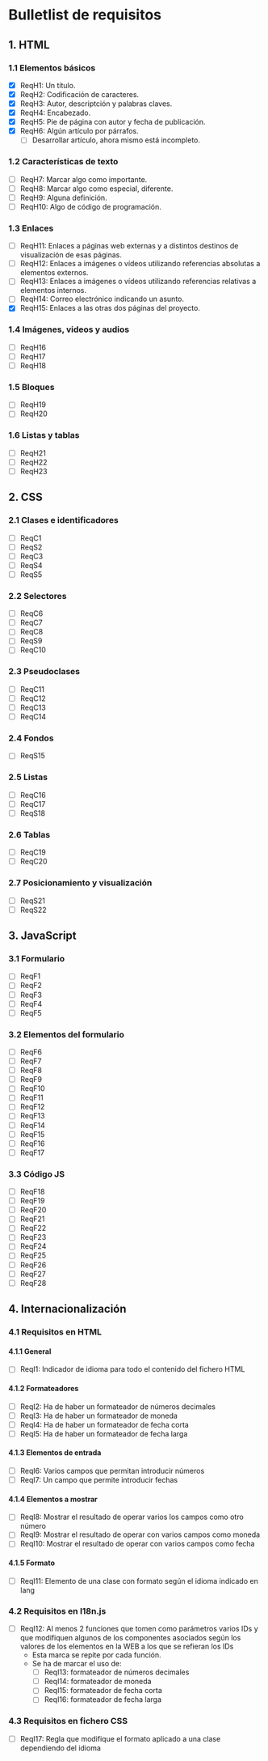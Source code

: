 # Bulletlist de requisitos

## 1. HTML

### 1.1 Elementos básicos

- [x] ReqH1: Un título.
- [x] ReqH2: Codificación de caracteres.
- [x] ReqH3: Autor, descriptción y palabras claves.
- [x] ReqH4: Encabezado.
- [x] ReqH5: Pie de página con autor y fecha de publicación.
- [x] ReqH6: Algún artículo por párrafos.
  - [ ] Desarrollar artículo, ahora mismo está incompleto.

### 1.2 Características de texto

- [ ] ReqH7: Marcar algo como importante.
- [ ] ReqH8: Marcar algo como especial, diferente.
- [ ] ReqH9: Alguna definición.
- [ ] ReqH10: Algo de código de programación.

### 1.3 Enlaces

- [ ] ReqH11: Enlaces a páginas web externas y a distintos destinos de visualización de esas páginas.
- [ ] ReqH12: Enlaces a imágenes o vídeos utilizando referencias absolutas a elementos externos.
- [ ] ReqH13: Enlaces a imágenes o vídeos utilizando referencias relativas a elementos internos.
- [ ] ReqH14: Correo electrónico indicando un asunto.
- [x] ReqH15: Enlaces a las otras dos páginas del proyecto.

### 1.4 Imágenes, videos y audios

- [ ] ReqH16
- [ ] ReqH17
- [ ] ReqH18

### 1.5 Bloques

- [ ] ReqH19
- [ ] ReqH20

### 1.6 Listas y tablas

- [ ] ReqH21
- [ ] ReqH22
- [ ] ReqH23

## 2. CSS

### 2.1 Clases e identificadores

- [ ] ReqC1
- [ ] ReqS2
- [ ] ReqC3
- [ ] ReqS4
- [ ] ReqS5

### 2.2 Selectores

- [ ] ReqC6
- [ ] ReqC7
- [ ] ReqC8
- [ ] ReqS9
- [ ] ReqC10

### 2.3 Pseudoclases

- [ ] ReqC11
- [ ] ReqC12
- [ ] ReqC13
- [ ] ReqC14

### 2.4 Fondos

- [ ] ReqS15

### 2.5 Listas

- [ ] ReqC16
- [ ] ReqC17
- [ ] ReqS18

### 2.6 Tablas

- [ ] ReqC19
- [ ] ReqC20

### 2.7 Posicionamiento y visualización

- [ ] ReqS21
- [ ] ReqS22

## 3. JavaScript

### 3.1 Formulario

- [ ] ReqF1
- [ ] ReqF2
- [ ] ReqF3
- [ ] ReqF4
- [ ] ReqF5

### 3.2 Elementos del formulario

- [ ] ReqF6
- [ ] ReqF7
- [ ] ReqF8
- [ ] ReqF9
- [ ] ReqF10
- [ ] ReqF11
- [ ] ReqF12
- [ ] ReqF13
- [ ] ReqF14
- [ ] ReqF15
- [ ] ReqF16
- [ ] ReqF17

### 3.3 Código JS

- [ ] ReqF18
- [ ] ReqF19
- [ ] ReqF20
- [ ] ReqF21
- [ ] ReqF22
- [ ] ReqF23
- [ ] ReqF24
- [ ] ReqF25
- [ ] ReqF26
- [ ] ReqF27
- [ ] ReqF28

## 4. Internacionalización

### 4.1 Requisitos en HTML

#### 4.1.1 General

- [ ] ReqI1: Indicador de idioma para todo el contenido del fichero HTML

#### 4.1.2 Formateadores

- [ ] ReqI2: Ha de haber un formateador de números decimales
- [ ] ReqI3: Ha de haber un formateador de moneda
- [ ] ReqI4: Ha de haber un formateador de fecha corta
- [ ] ReqI5: Ha de haber un formateador de fecha larga

#### 4.1.3 Elementos de entrada

- [ ] ReqI6: Varios campos que permitan introducir números
- [ ] ReqI7: Un campo que permite introducir fechas

#### 4.1.4 Elementos a mostrar

- [ ] ReqI8: Mostrar el resultado de operar varios los campos como otro número
- [ ] ReqI9: Mostrar el resultado de operar con varios campos como moneda
- [ ] ReqI10: Mostrar el resultado de operar con varios campos como fecha

#### 4.1.5 Formato

- [ ] ReqI11: Elemento de una clase con formato según el idioma indicado en lang

### 4.2 Requisitos en I18n.js

- [ ] ReqI12: Al menos 2 funciones que tomen como parámetros varios IDs y que modifiquen algunos
de los componentes asociados según los valores de los elementos en la WEB a los que se
refieran los IDs
  - Esta marca se repite por cada función.
  - Se ha de marcar el uso de:
    - [ ] ReqI13: formateador de números decimales
    - [ ] ReqI14: formateador de moneda
    - [ ] ReqI15: formateador de fecha corta
    - [ ] ReqI16: formateador de fecha larga

### 4.3 Requisitos en fichero CSS

- [ ] ReqI17: Regla que modifique el formato aplicado a una clase dependiendo del idioma
